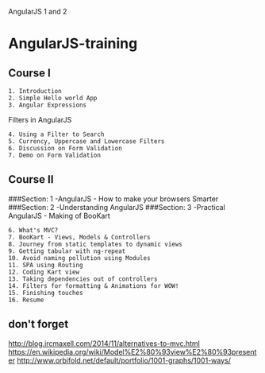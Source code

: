 AngularJS 1 and 2
# AngularJS-training
## Course I

    1. Introduction 
    2. Simple Hello world App
    3. Angular Expressions

Filters in AngularJS

    4. Using a Filter to Search
    5. Currency, Uppercase and Lowercase Filters
    6. Discussion on Form Validation
    7. Demo on Form Validation
    
## Course II

###Section: 1 
-AngularJS - How to make your browsers Smarter
###Section: 2 
-Understanding AngularJS
###Section: 3 
-Practical AngularJS - Making of BooKart

    6. What's MVC?
    7. BooKart - Views, Models & Controllers
    8. Journey from static templates to dynamic views 
    9. Getting tabular with ng-repeat
    10. Avoid naming pollution using Modules
    11. SPA using Routing 
    12. Coding Kart view
    13. Taking dependencies out of controllers
    14. Filters for formatting & Animations for WOW!
    15. Finishing touches 
    16. Resume


## don't forget
http://blog.ircmaxell.com/2014/11/alternatives-to-mvc.html
https://en.wikipedia.org/wiki/Model%E2%80%93view%E2%80%93presenter
http://www.orbifold.net/default/portfolio/1001-graphs/1001-ways/
